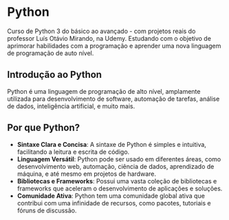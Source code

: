 # Python

Curso de Python 3 do básico ao avançado - com projetos reais do professor Luís Otávio Mirando, na Udemy. 
Estudando com o objetivo de aprimorar habilidades com a programação e aprender uma nova linguagem de programação de auto nível. 

## Introdução ao Python

Python é uma linguagem de programação de alto nível, amplamente utilizada para desenvolvimento de software, automação de tarefas, análise de dados, inteligência artificial, e muito mais.

## Por que Python?

- **Sintaxe Clara e Concisa**: A sintaxe de Python é simples e intuitiva, facilitando a leitura e escrita de código.
- **Linguagem Versátil**: Python pode ser usado em diferentes áreas, como desenvolvimento web, automação, ciência de dados, aprendizado de máquina, e até mesmo em projetos de hardware.
- **Bibliotecas e Frameworks**: Possui uma vasta coleção de bibliotecas e frameworks que aceleram o desenvolvimento de aplicações e soluções.
- **Comunidade Ativa**: Python tem uma comunidade global ativa que contribui com uma infinidade de recursos, como pacotes, tutoriais e fóruns de discussão.
